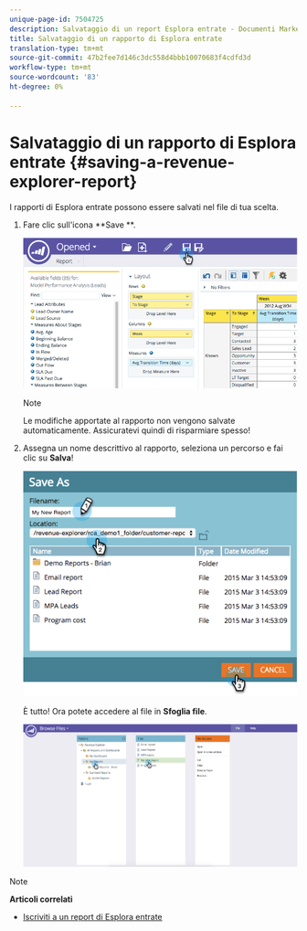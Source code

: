 ```yaml
---
unique-page-id: 7504725
description: Salvataggio di un report Esplora entrate - Documenti Marketo - Documentazione prodotto
title: Salvataggio di un rapporto di Esplora entrate
translation-type: tm+mt
source-git-commit: 47b2fee7d146c3dc558d4bbb10070683f4cdfd3d
workflow-type: tm+mt
source-wordcount: '83'
ht-degree: 0%

---
```



# Salvataggio di un rapporto di Esplora entrate {#saving-a-revenue-explorer-report}

I rapporti di Esplora entrate possono essere salvati nel file di tua scelta.

1. Fare clic sull&#39;icona **Save **.

   ![](assets/image2015-3-25-17-3a8-3a49.png)

   >[!NOTE]
   >
   >Le modifiche apportate al rapporto non vengono salvate automaticamente. Assicuratevi quindi di risparmiare spesso!

1. Assegna un nome descrittivo al rapporto, seleziona un percorso e fai clic su **Salva**!

   ![](assets/image2015-3-26-13-3a30-3a33.png)

   È tutto! Ora potete accedere al file in **Sfoglia file**.

   ![](assets/image2015-3-27-11-3a32-3a51.png)

>[!NOTE]
>
>**Articoli correlati**
>
>* [Iscriviti a un report di Esplora entrate](subscribe-to-a-revenue-explorer-report.md)

>



